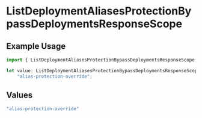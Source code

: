 # ListDeploymentAliasesProtectionBypassDeploymentsResponseScope

## Example Usage

```typescript
import { ListDeploymentAliasesProtectionBypassDeploymentsResponseScope } from "@simplesagar/vercel/models/listdeploymentaliasesop.js";

let value: ListDeploymentAliasesProtectionBypassDeploymentsResponseScope =
    "alias-protection-override";
```

## Values

```typescript
"alias-protection-override"
```